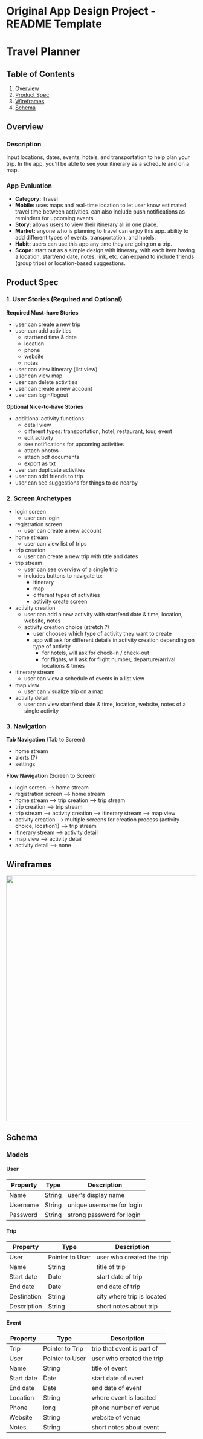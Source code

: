 Original App Design Project - README Template
===

# Travel Planner

## Table of Contents
1. [Overview](#Overview)
1. [Product Spec](#Product-Spec)
1. [Wireframes](#Wireframes)
2. [Schema](#Schema)

## Overview
### Description
Input locations, dates, events, hotels, and transportation to help plan your trip. In the app, you'll be able to see your itinerary as a schedule and on a map.

### App Evaluation
- **Category:** Travel
- **Mobile:** uses maps and real-time location to let user know estimated travel time between activities. can also include push notifications as reminders for upcoming events.
- **Story:** allows users to view their itinerary all in one place.
- **Market:** anyone who is planning to travel can enjoy this app. ability to add different types of events, transportation, and hotels.
- **Habit:** users can use this app any time they are going on a trip. 
- **Scope:** start out as a simple design with itinerary, with each item having a location, start/end date, notes, link, etc. can expand to include friends (group trips) or location-based suggestions.

## Product Spec

### 1. User Stories (Required and Optional)

**Required Must-have Stories**

* user can create a new trip
* user can add activities
    * start/end time & date
    * location
    * phone
    * website
    * notes
* user can view itinerary (list view)
* user can view map
* user can delete activities
* user can create a new account
* user can login/logout

**Optional Nice-to-have Stories**

* additional activity functions
    * detail view
    * different types: transportation, hotel, restaurant, tour, event
    * edit activity
    * see notifications for upcoming activities
    * attach photos 
    * attach pdf documents
    * export as txt
* user can duplicate activities
* user can add friends to trip
* user can see suggestions for things to do nearby

### 2. Screen Archetypes

* login screen
   * user can login
* registration screen
   * user can create a new account
* home stream
    * user can view list of trips
* trip creation
    * user can create a new trip with title and dates
* trip stream
    * user can see overview of a single trip
    * includes buttons to navigate to:
        * itinerary
        * map
        * different types of activities
        * activity create screen
* activity creation
    * user can add a new activity with start/end date & time, location, website, notes
    * activity creation choice (stretch ?)
        * user chooses which type of activity they want to create
        * app will ask for different details in activity creation depending on type of activity
            * for hotels, will ask for check-in / check-out
            * for flights, will ask for flight number, departure/arrival locations & times
* itinerary stream
    * user can view a schedule of events in a list view
* map view
    * user can visualize trip on a map
* activity detail
    * user can view start/end date & time, location, website, notes of a single activity


### 3. Navigation

**Tab Navigation** (Tab to Screen)

* home stream
* alerts (?)
* settings

**Flow Navigation** (Screen to Screen)

* login screen
  --> home stream
* registration screen
  --> home stream
* home stream
  --> trip creation
  --> trip stream
* trip creation
  --> trip stream
* trip stream
  --> activity creation
  --> itinerary stream
  --> map view
* activity creation
  --> multiple screens for creation process (activity choice, location?)
  --> trip stream
* itinerary stream
  --> activity detail
* map view
  --> activity detail
* activity detail
  --> none 

## Wireframes

<img src="https://i.imgur.com/aOcfgO0.png" width=650>

[//]: <> (### [BONUS] Digital Wireframes & Mockups)

[//]: <> (### [BONUS] Interactive Prototype)

## Schema 
### Models
#### User

| Property | Type | Description               |
| -------- | ---- | ------------------------- |
| Name     |String| user's display name       |
| Username |String| unique username for login |
| Password |String| strong password for login |

#### Trip

| Property   | Type            | Description               |
| ---------- | --------------- | ------------------------- |
| User       | Pointer to User | user who created the trip |
| Name       | String          | title of trip             |
| Start date | Date            | start date of trip        |
| End date   | Date            | end date of trip          |
| Destination| String          | city where trip is located|
| Description| String          | short notes about trip    |

#### Event

| Property   | Type            | Description                |
| ---------- | --------------- | -------------------------- |
| Trip       | Pointer to Trip | trip that event is part of |
| User       | Pointer to User | user who created the trip  |
| Name       | String          | title of event             |
| Start date | Date            | start date of event        |
| End date   | Date            | end date of event          |
| Location   | String          | where event is located     |
| Phone      | long            | phone number of venue      |
| Website    | String          | website of venue           |
| Notes      | String          | short notes about event    |


[//]: <> (### Networking)
[//]: <> (- [Add list of network requests by screen ])
[//]: <> (- [Create basic snippets for each Parse network request])
[//]: <> (- [OPTIONAL: List endpoints if using existing API such as Yelp])
